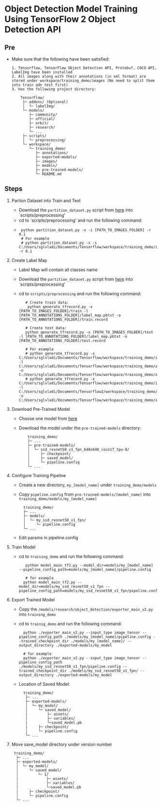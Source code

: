 # Object Detection Model Training Using TensorFlow 2 Object Detection API

## Pre
   - Make sure that the following have been satisfied:
   
     ```
     1. Tensorflow, TensorFlow Object Detection API, Protobuf, COCO API, LabelImg have been installed
     2. All images along with their annotations (in xml format) are stored under workspace/training_demo/images (No need to split them into train adn test first)
     3. Has the following project directory:
         
         TensorFlow/
          ├─ addons/ (Optional)
          │  └─ labelImg/
          └─ models/
             ├─ community/
             ├─ official/
             ├─ orbit/
             ├─ research/
             └─ ...
          ├─ scripts/
          │  └─ preprocessing/
          └─ workspace/
             └─ training_demo/
                ├─ annotations/
                ├─ exported-models/
                ├─ images/
                ├─ models/
                ├─ pre-trained-models/
                └─ README.md
     ```
     
## Steps
1. Partion Dataset into Train and Test
   - Download the `partition_dataset.py` script from [here](https://tensorflow-object-detection-api-tutorial.readthedocs.io/en/latest/training.html) into `scripts/preprocessing'
   - cd to `scripts/preprocessing' and run the following command:
   - 
     ```
      python partition_dataset.py -x -i [PATH_TO_IMAGES_FOLDER] -r 0.1
      # For example
      # python partition_dataset.py -x -i C:/Users/sglvladi/Documents/Tensorflow/workspace/training_demo/images -r 0.1
     ````
     
2. Create Label Map
   - Label Map will contain all classes name
   - Download the `partition_dataset.py` script from [here](https://tensorflow-object-detection-api-tutorial.readthedocs.io/en/latest/training.html) into `scripts/preprocessing'
   - cd to `scripts/preprocessing` and run the following command: 
   
     ```
        # Create train data:
         python generate_tfrecord.py -x [PATH_TO_IMAGES_FOLDER]/train -l [PATH_TO_ANNOTATIONS_FOLDER]/label_map.pbtxt -o [PATH_TO_ANNOTATIONS_FOLDER]/train.record
        
        # Create test data:
        python generate_tfrecord.py -x [PATH_TO_IMAGES_FOLDER]/test -l [PATH_TO_ANNOTATIONS_FOLDER]/label_map.pbtxt -o [PATH_TO_ANNOTATIONS_FOLDER]/test.record

        # For example
        # python generate_tfrecord.py -x C:/Users/sglvladi/Documents/Tensorflow/workspace/training_demo/images/train -l C:/Users/sglvladi/Documents/Tensorflow/workspace/training_demo/annotations/label_map.pbtxt -o C:/Users/sglvladi/Documents/Tensorflow/workspace/training_demo/annotations/train.record
        # python generate_tfrecord.py -x C:/Users/sglvladi/Documents/Tensorflow/workspace/training_demo/images/test -l C:/Users/sglvladi/Documents/Tensorflow2/workspace/training_demo/annotations/label_map.pbtxt -o C:/Users/sglvladi/Documents/Tensorflow/workspace/training_demo/annotations/test.record
     ```
     
 3. Download Pre-Trained Model
    - Choose one model from [here](https://github.com/tensorflow/models/blob/master/research/object_detection/g3doc/tf2_detection_zoo.md)
    - Download the model under the `pre-trained-models` directory:

      ```
          training_demo/
          ├─ ...
          ├─ pre-trained-models/
          │  └─ ssd_resnet50_v1_fpn_640x640_coco17_tpu-8/
          │     ├─ checkpoint/
          │     ├─ saved_model/
          │     └─ pipeline.config
          └─ ...
      ```
      
 4. Configure Training Pipeline
    - Create a new directory, `my_[model_name]` under `training_demo/models`
    - Copy `pipeline.config` from `pre-trained-models/[model_name]` into  `training_demo/models/my_[model_name]`
    
      ```
        training_demo/
        ├─ ...
        ├─ models/
        │  └─ my_ssd_resnet50_v1_fpn/
        │     └─ pipeline.config
        └─ ...
      ```
     - Edit params in pipeline.config

5. Train Model
   - cd to `training_demo` and run the following command:
      
      ```
         python model_main_tf2.py --model_dir=models/my_[model_name] --pipeline_config_path=models/my_[model_name]/pipeline.config
      
         # for example
        python model_main_tf2.py --model_dir=models/my_ssd_resnet50_v1_fpn --pipeline_config_path=models/my_ssd_resnet50_v1_fpn/pipeline.config
      ```
      
      
6. Export Trained Model
   - Copy the `/models/research/object_detection/exporter_main_v2.py` into `training_demo`
   - cd to `trainig_demo` and run the following command:

     ```
       python ./exporter_main_v2.py --input_type image_tensor --pipeline_config_path ./models/my_[model_name]/pipeline.config --trained_checkpoint_dir ./models/my_[model_name]/ --output_directory ./exported-models/my_model
       
       # for example
       python ./exporter_main_v2.py --input_type image_tensor --pipeline_config_path ./models/my_ssd_resnet50_v1_fpn/pipeline.config --trained_checkpoint_dir ./models/my_ssd_resnet50_v1_fpn/ --output_directory ./exported-models/my_model
     ```
     
   - Location of Saved Model:

     ```
       training_demo/
        ├─ ...
        ├─ exported-models/
        │  └─ my_model/
        │     └─ saved_model/
        |         ├─ assets/
        |         ├─ variables/
        |         └─saved_model.pb
        |     ├─ checkpoint/
        │     └─ pipeline.config
        └─ ...
     ```
     
  7. Move save_model directory under version number
  
      ```
       training_demo/
        ├─ ...
        ├─ exported-models/
        │  └─ my_model/
        │     └─ saved_model/
        │         └─ 1/
        |             ├─ assets/
        |             ├─ variables/
        |             └─saved_model.pb
        |     ├─ checkpoint/
        │     └─ pipeline.config
        └─ ...
     ```
